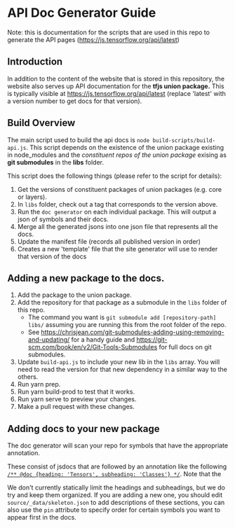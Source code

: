 # API Doc Generator Guide

Note: this is documentation for the scripts that are used in this repo to
generate the API pages (https://js.tensorflow.org/api/latest)

## Introduction

In addition to the content of the website that is stored in this repository,
the website also serves up API documentation for the **tfjs union package.**
This is typically visible at https://js.tensorflow.org/api/latest (replace
'latest' with a version number to get docs for that version).

## Build Overview

The main script used to build the api docs is `node build-scripts/build-api.js`.
This script depends on the existence of the union package existing in node_modules
and the _constituent repos of the union package_ exising as **git submodules** in
the **libs** folder.

This script does the following things (please refer to the script for details):

1. Get the versions of constituent packages of union packages (e.g. core or layers).
2. In `libs` folder, check out a tag that corresponds to the version above.
3. Run the `doc generator` on each individual package. This will output a json of
   symbols and their docs.
4. Merge all the generated jsons into one json file that represents all the docs.
5. Update the manifest file (records all published version in order)
6. Creates a new 'template' file that the site generator will use to render that
   version of the docs

## Adding a new package to the docs.

1. Add the package to the union package.
2. Add the repository for that package as a submodule in the `libs` folder of this repo.
    - The command you want is `git submodule add [repository-path] libs/` assuming you are running this from the root folder of the repo.
    - See https://chrisjean.com/git-submodules-adding-using-removing-and-updating/ for a handy guide and https://git-scm.com/book/en/v2/Git-Tools-Submodules for full docs on git submodules.
3. Update `build-api.js` to include your new lib in the `libs` array. You will need to read
   the version for that new dependency in a similar way to the others.
4. Run yarn prep.
5. Run yarn build-prod to test that it works.
6. Run yarn serve to preview your changes.
7. Make a pull request with these changes.

## Adding docs to your new package

The doc generator will scan your repo for symbols that have the appropriate annotation.

These consist of jsdocs that are followed by an annotation like the following  [`/** @doc {heading: 'Tensors', subheading: 'Classes'} */`](https://github.com/tensorflow/tfjs-core/blob/master/src/tensor.ts#L35). Note that
the

We don't currently statically limit the headings and subheadings, but we do try and keep them organized. If you are adding a new one, you should edit `source/_data/skeleton.json` to add descriptions of these sections, you can also use the `pin` attribute to specify order for certain symbols you want to appear first in the docs.


